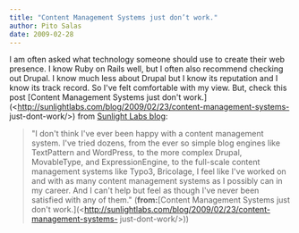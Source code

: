 ```yaml
---
title: "Content Management Systems just don’t work."
author: Pito Salas
date: 2009-02-28
---
```




I am often asked what technology someone should use to create their web
presence. I know Ruby on Rails well, but I often also recommend checking out
Drupal. I know much less about Drupal but I know its reputation and I know its
track record. So I've felt comfortable with my view. But, check this post
[Content Management Systems just don't
work.](<http://sunlightlabs.com/blog/2009/02/23/content-management-systems-
just-dont-work/>) from [Sunlight Labs
blog](<http://sunlightlabs.com/blog/feeds/latest/>):

> "I don't think I've ever been happy with a content management system. I've
> tried dozens, from the ever so simple blog engines like TextPattern and
> WordPress, to the more complex Drupal, MovableType, and ExpressionEngine, to
> the full-scale content management systems like Typo3, Bricolage, I feel like
> I've worked on and with as many content management systems as I possibly can
> in my career. And I can't help but feel as though I've never been satisfied
> with any of them." (**from:**[Content Management Systems just don't
> work.](<http://sunlightlabs.com/blog/2009/02/23/content-management-systems-
> just-dont-work/>))


